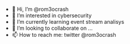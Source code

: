 - 👋 Hi, I’m @rom3ocrash
- 👀 I’m interested in cybersecurity
- 🌱 I’m currently learning event stream analisys
- 💞️ I’m looking to collaborate on ...
- 📫 How to reach me: twitter @rom3ocrash

<!---
rom3ocrash/rom3ocrash is a ✨ special ✨ repository because its `README.md` (this file) appears on your GitHub profile.
You can click the Preview link to take a look at your changes.
--->
